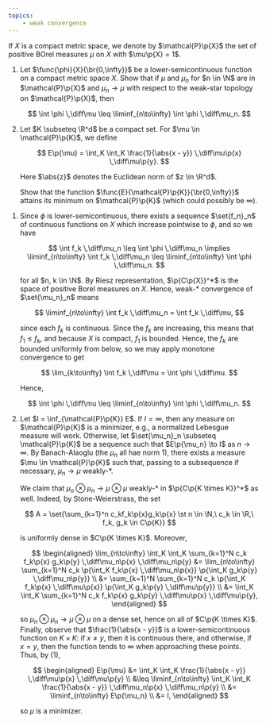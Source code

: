 ```yaml
---
topics:
    - weak convergence
---
```


<problem>

If $X$ is a compact metric space, we denote by $\mathcal{P}\p{X}$ the set of positive BOrel measures $\mu$ on $X$ with $\mu\p{X} = 1$.

1. Let $\func{\phi}{X}{\br{0,\infty}}$ be a lower-semicontinuous function on a compact metric space $X$. Show that if $\mu$ and $\mu_n$ for $n \in \N$ are in $\mathcal{P}\p{X}$ and $\mu_n \to \mu$ with respect to the weak-star topology on $\mathcal{P}\p{X}$, then

    $$
    \int \phi \,\diff\mu
        \leq \liminf_{n\to\infty} \int \phi \,\diff\mu_n.
    $$

2. Let $K \subseteq \R^d$ be a compact set. For $\mu \in \mathcal{P}\p{K}$, we define

    $$
    E\p{\mu}
        = \int_K \int_K \frac{1}{\abs{x - y}} \,\diff\mu\p{x} \,\diff\mu\p{y}.
    $$

    Here $\abs{z}$ denotes the Euclidean norm of $z \in \R^d$.

    Show that the function $\func{E}{\mathcal{P}\p{K}}{\br{0,\infty}}$ attains its minimum on $\mathcal{P}\p{K}$ (which could possibly be $\infty$).

</problem>

<solution>

1. Since $\phi$ is lower-semicontinuous, there exists a sequence $\set{f_n}_n$ of continuous functions on $X$ which increase pointwise to $\phi$, and so we have

    $$
    \int f_k \,\diff\mu_n
        \leq \int \phi \,\diff\mu_n
    \implies
    \liminf_{n\to\infty} \int f_k \,\diff\mu_n
        \leq \liminf_{n\to\infty} \int \phi \,\diff\mu_n.
    $$

    for all $n, k \in \N$. By Riesz representation, $\p{C\p{X}}^*$ is the space of positive Borel measures on $X$. Hence, weak-\* convergence of $\set{\mu_n}_n$ means

    $$
    \liminf_{n\to\infty} \int f_k \,\diff\mu_n
        = \int f_k \,\diff\mu,
    $$

    since each $f_k$ is continuous. Since the $f_k$ are increasing, this means that $f_1 \leq f_k$, and because $X$ is compact, $f_1$ is bounded. Hence, the $f_k$ are bounded uniformly from below, so we may apply monotone convergence to get

    $$
    \lim_{k\to\infty} \int f_k \,\diff\mu
        = \int \phi \,\diff\mu.
    $$

    Hence,

    $$
    \int \phi \,\diff\mu
        \leq \liminf_{n\to\infty} \int \phi \,\diff\mu_n.
    $$

2. Let $I = \inf_{\mathcal{P}\p{K}} E$. If $I = \infty$, then any measure on $\mathcal{P}\p{K}$ is a minimizer, e.g., a normalized Lebesgue measure will work. Otherwise, let $\set{\mu_n}_n \subseteq \mathcal{P}\p{K}$ be a sequence such that $E\p{\mu_n} \to I$ as $n \to \infty$. By Banach-Alaoglu (the $\mu_n$ all hae norm $1$), there exists a measure $\mu \in \mathcal{P}\p{K}$ such that, passing to a subsequence if necessary, $\mu_n \to \mu$ weakly-\*.

    We claim that $\mu_n \otimes \mu_n \to \mu \otimes \mu$ weakly-\* in $\p{C\p{K \times K}}^*$ as well. Indeed, by Stone-Weierstrass, the set

    $$
    A = \set{\sum_{k=1}^n c_kf_k\p{x}g_k\p{x} \st n \in \N,\ c_k \in \R,\ f_k, g_k \in C\p{K}}
    $$

    is uniformly dense in $C\p{K \times K}$. Moreover,

    $$
    \begin{aligned}
        \lim_{n\to\infty} \int_K \int_K \sum_{k=1}^N c_k f_k\p{x} g_k\p{y} \,\diff\mu_n\p{x} \,\diff\mu_n\p{y}
            &= \lim_{n\to\infty} \sum_{k=1}^N c_k \p{\int_K f_k\p{x} \,\diff\mu_n\p{x}} \p{\int_K g_k\p{y} \,\diff\mu_n\p{y}} \\
            &= \sum_{k=1}^N \sum_{k=1}^N c_k \p{\int_K f_k\p{x} \,\diff\mu\p{x}} \p{\int_K g_k\p{y} \,\diff\mu\p{y}} \\
            &= \int_K \int_K \sum_{k=1}^N c_k f_k\p{x} g_k\p{y} \,\diff\mu\p{x} \,\diff\mu\p{y},
    \end{aligned}
    $$

    so $\mu_n \otimes \mu_n \to \mu \otimes \mu$ on a dense set, hence on all of $C\p{K \times K}$. Finally, observe that $\frac{1}{\abs{x - y}}$ is a lower-semicontinuous function on $K \times K$: if $x \neq y$, then it is continuous there, and otherwise, if $x = y$, then the function tends to $\infty$ when approaching these points. Thus, by (1),

    $$
    \begin{aligned}
        E\p{\mu}
            &= \int_K \int_K \frac{1}{\abs{x - y}} \,\diff\mu\p{x} \,\diff\mu\p{y} \\
            &\leq \liminf_{n\to\infty} \int_K \int_K \frac{1}{\abs{x - y}} \,\diff\mu_n\p{x} \,\diff\mu_n\p{y} \\
            &= \liminf_{n\to\infty} E\p{\mu_n} \\
            &= I,
    \end{aligned}
    $$

    so $\mu$ is a minimizer.

</solution>
